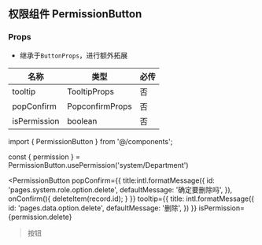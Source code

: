 ## 权限组件 PermissionButton

### Props

- 继承于`ButtonProps`，进行额外拓展

| 名称         | 类型            | 必传 |
| ------------ | --------------- | ---- |
| tooltip      | TooltipProps    | 否   |
| popConfirm   | PopconfirmProps | 否   |
| isPermission | boolean         | 否   |

import { PermissionButton } from '@/components';

const { permission } = PermissionButton.usePermission('system/Department')

<PermissionButton popConfirm={{
    title:intl.formatMessage({
      id: 'pages.system.role.option.delete',
      defaultMessage: '确定要删除吗',
    }),
      onConfirm(){
      deleteItem(record.id);
    }
  }} tooltip={{
    title: intl.formatMessage({
      id: 'pages.data.option.delete',
      defaultMessage: '删除',
    })
  }} isPermission={permission.delete}

> 按钮 </PermissionButton>
